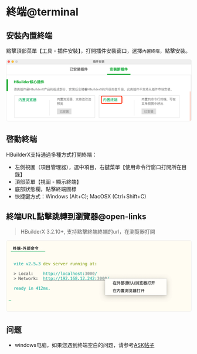 # 終端@terminal

<!--
keyword: 終端,终端,内置终端,內置終端,命令行工具,terminal,cmd
-->

## 安裝內置終端

點擊頂部菜單【工具 - 插件安裝】，打開插件安裝窗口，選擇`內置終端`，點擊安裝。

<img src="/static/snapshots/tutorial/terminal/terminal_install.png" style="zoom: 50%; border: 1px solid #eee; border-radius: 10px;"/>

## 啓動終端

HBuilderX支持通過多種方式打開終端：

- 左側視圖（項目管理器），選中項目，右鍵菜單【使用命令行窗口打開所在目錄】
- 頂部菜單【視圖 - 顯示終端】
- 底部狀態欄，點擊終端圖標
- 快捷鍵方式：Windows (Alt+C); MacOSX (Ctrl+Shift+C)

## 終端URL點擊跳轉到瀏覽器@open-links 

> HBuilderX 3.2.10+, 支持點擊終端終端的url，在瀏覽器打開

<img src="/static/snapshots/tutorial/terminal/terminal_url.png" style="zoom: 50%; border: 1px solid #eee; border-radius: 10px;"/>

## 问题

- windows电脑，如果您遇到终端空白的问题，请参考[ASK帖子](https://ask.dcloud.net.cn/question/78518)